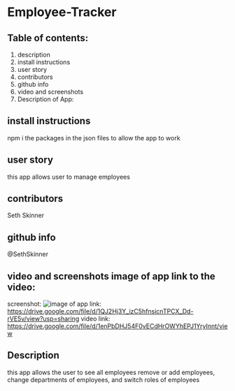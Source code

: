 # Employee-Tracker

## Table of contents:
1. description
2. install instructions
3. user story
4. contributors
5. github info
6. video and screenshots
7. Description of App:
## install instructions
npm i the packages in the json files to allow the app to work

## user story
this app allows user to manage employees 

## contributors
Seth Skinner

## github info
@SethSkinner

## video and screenshots image of app link to the video:
screenshot: ![image of app](https://drive.google.com/file/d/1QJ2Hj3Y_izC5hfnsicnTPCX_Dd-rVE5v/view?usp=sharing) link: https://drive.google.com/file/d/1QJ2Hj3Y_izC5hfnsicnTPCX_Dd-rVE5v/view?usp=sharing
video link: https://drive.google.com/file/d/1enPbDHJ54F0vECdHrOWYhEPJ1YryInnt/view

## Description
this app allows the user to see all employees remove or add employees, change departments of employees, and switch roles of employees
